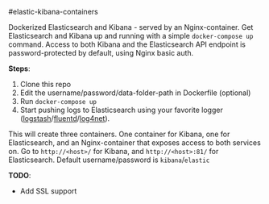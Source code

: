 #elastic-kibana-containers

Dockerized Elasticsearch and Kibana - served by an Nginx-container. Get Elasticsearch and Kibana up and running with a simple `docker-compose up` command. Access to both Kibana and the Elasticsearch API endpoint is password-protected by default, using Nginx basic auth.

**Steps**:

1. Clone this repo
2. Edit the username/password/data-folder-path in Dockerfile (optional)
3. Run `docker-compose up`
4. Start pushing logs to Elasticsearch using your favorite logger ([logstash](https://www.elastic.co/products/logstash)/[fluentd](http://www.fluentd.org/)/[log4net](https://github.com/jptoto/log4net.ElasticSearch)).

This will create three containers. One container for Kibana, one for Elasticsearch, and an Nginx-container that exposes access to both services on. Go to `http://<host>/` for Kibana, and `http://<host>:81/` for Elasticsearch. Default username/password is `kibana`/`elastic`

**TODO**: 

* Add SSL support

